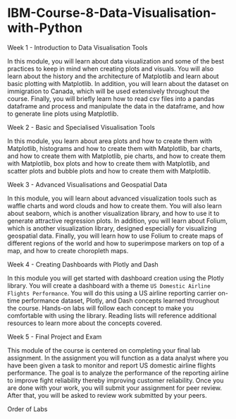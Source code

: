 # IBM-Course-8-Data-Visualisation-with-Python

Week 1 - Introduction to Data Visualisation Tools

In this module, you will learn about data visualization and some of the best practices to keep in mind when creating plots and visuals. You will also learn about the history and the architecture of Matplotlib and learn about basic plotting with Matplotlib. In addition, you will learn about the dataset on immigration to Canada, which will be used extensively throughout the course. Finally, you will briefly learn how to read csv files into a pandas dataframe and process and manipulate the data in the dataframe, and how to generate line plots using Matplotlib.

Week 2 - Basic and Specialised Visualisation Tools

In this module, you learn about area plots and how to create them with Matplotlib, histograms and how to create them with Matplotlib, bar charts, and how to create them with Matplotlib, pie charts, and how to create them with Matplotlib, box plots and how to create them with Matplotlib, and scatter plots and bubble plots and how to create them with Matplotlib.

Week 3 - Advanced Visualisations and Geospatial Data 

In this module, you will learn about advanced visualization tools such as waffle charts and word clouds and how to create them. You will also learn about seaborn, which is another visualization library, and how to use it to generate attractive regression plots. In addition, you will learn about Folium, which is another visualization library, designed especially for visualizing geospatial data. Finally, you will learn how to use Folium to create maps of different regions of the world and how to superimpose markers on top of a map, and how to create choropleth maps.

Week 4 - Creating Dashboards with Plotly and Dash

In this module you will get started with dashboard creation using the Plotly library. You will create a dashboard with a theme `US Domestic Airline Flights Performance`. You will do this using a US airline reporting carrier on-time performance dataset, Plotly, and Dash concepts learned throughout the course. Hands-on labs will follow each concept to make you comfortable with using the library. Reading lists will reference additional resources to learn more about the concepts covered.

Week 5 - Final Project and Exam

This module of the course is centered on completing your final lab assignment. In the assignment you will function as a data analyst where you have been given a task to monitor and report US domestic airline flights performance. The goal is to analyze the performance of the reporting airline to improve fight reliability thereby improving customer reliability. Once you are done with your work, you will submit your assignment for peer review. After that, you will be asked to review work submitted by your peers.

Order of Labs



